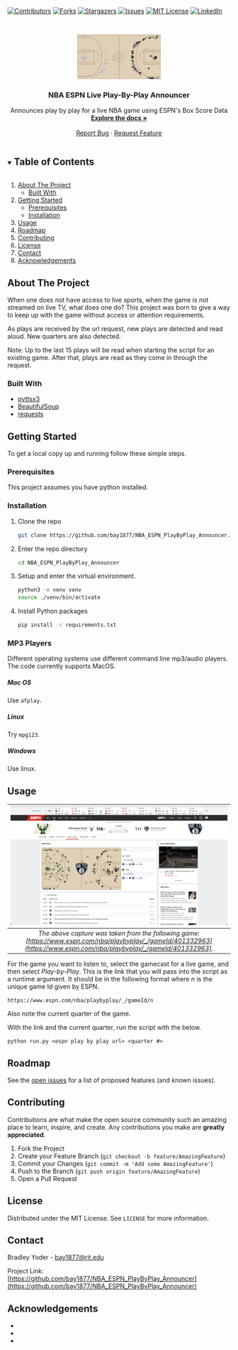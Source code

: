 <!--
*** Thanks for checking out the Best-README-Template. If you have a suggestion
*** that would make this better, please fork the repo and create a pull request
*** or simply open an issue with the tag "enhancement".
*** Thanks again! Now go create something AMAZING! :D
***
***
***
*** To avoid retyping too much info. Do a search and replace for the following:
*** bay1877, NBA_ESPN_PlayByPlay_Announcer, bay1877@rit.edu, NBA ESPN Live Play-By-Play Announcer, project_description
-->



<!-- PROJECT SHIELDS -->
<!--
*** I'm using markdown "reference style" links for readability.
*** Reference links are enclosed in brackets [ ] instead of parentheses ( ).
*** See the bottom of this document for the declaration of the reference variables
*** for contributors-url, forks-url, etc. This is an optional, concise syntax you may use.
*** https://www.markdownguide.org/basic-syntax/#reference-style-links
-->
[![Contributors][contributors-shield]][contributors-url]
[![Forks][forks-shield]][forks-url]
[![Stargazers][stars-shield]][stars-url]
[![Issues][issues-shield]][issues-url]
[![MIT License][license-shield]][license-url]
[![LinkedIn][linkedin-shield]][linkedin-url]



<!-- PROJECT LOGO -->
<br />
<p align="center">
  <a href="https://github.com/bay1877/NBA_ESPN_PlayByPlay_Announcer">
    <img src="img/shot_chart.png" alt="Logo" width="auto" height="100">
  </a>
  <h3 align="center">NBA ESPN Live Play-By-Play Announcer</h3>

  <p align="center">
    Announces play by play for a live NBA game using ESPN's Box Score Data
    <br />
    <a href="https://github.com/bay1877/NBA_ESPN_PlayByPlay_Announcer"><strong>Explore the docs »</strong></a>
    <br />
    <br />
    <a href="https://github.com/bay1877/NBA_ESPN_PlayByPlay_Announcer/issues">Report Bug</a>
    ·
    <a href="https://github.com/bay1877/NBA_ESPN_PlayByPlay_Announcer/issues">Request Feature</a>
  </p>
</p>



<!-- TABLE OF CONTENTS -->
<details open="open">
  <summary><h2 style="display: inline-block">Table of Contents</h2></summary>
  <ol>
    <li>
      <a href="#about-the-project">About The Project</a>
      <ul>
        <li><a href="#built-with">Built With</a></li>
      </ul>
    </li>
    <li>
      <a href="#getting-started">Getting Started</a>
      <ul>
        <li><a href="#prerequisites">Prerequisites</a></li>
        <li><a href="#installation">Installation</a></li>
      </ul>
    </li>
    <li><a href="#usage">Usage</a></li>
    <li><a href="#roadmap">Roadmap</a></li>
    <li><a href="#contributing">Contributing</a></li>
    <li><a href="#license">License</a></li>
    <li><a href="#contact">Contact</a></li>
    <li><a href="#acknowledgements">Acknowledgements</a></li>
  </ol>
</details>



<!-- ABOUT THE PROJECT -->
## About The Project

When one does not have access to live sports, when the game is not streamed on live TV, what does one do? This project was born to give a way to keep up with the game without access or attention requirements.

As plays are received by the url request, new plays are detected and read aloud. New quarters are also detected.

Note: Up to the last 15 plays will be read when starting the script for an existing game. After that, plays are read as they come in through the request.

### Built With

* [pyttsx3](https://pypi.org/project/pyttsx3/)
* [BeautifulSoup](https://pypi.org/project/beautifulsoup4/)
* [requests](https://pypi.org/project/requests/)

<!-- GETTING STARTED -->
## Getting Started

To get a local copy up and running follow these simple steps.

### Prerequisites

This project assumes you have python installed.

### Installation

1. Clone the repo
   ```sh
   git clone https://github.com/bay1877/NBA_ESPN_PlayByPlay_Announcer.git
   ```
2. Enter the repo directory
   ```sh
   cd NBA_ESPN_PlayByPlay_Announcer
   ```
2. Setup and enter the virtual environment.
   ```sh
   python3 -m venv venv
   source ./venv/bin/activate
   ```
3. Install Python packages
   ```sh
   pip install -r requirements.txt
   ```

### MP3 Players
Different operating systems use different command line mp3/audio players. The code currently supports MacOS.

##### Mac OS
Use `afplay`.

##### Linux
Try `mpg123`.

##### Windows
Use linux.

<!-- USAGE EXAMPLES -->
## Usage

| ![Play by Play](./img/play_by_play.png) |
|:---:|
| *The above capture was taken from the following game: [https://www.espn.com/nba/playbyplay/_/gameId/401332963](https://www.espn.com/nba/playbyplay/_/gameId/401332963).* |

For the game you want to listen to, select the gamecast for a live game, and then select *Play-by-Play*. This is the link that you will pass into the script as a runtime argument. It should be in the following format where *n* is the unique game Id given by ESPN.
```
https://www.espn.com/nba/playbyplay/_/gameId/n
```

Also note the current quarter of the game.

With the link and the current quarter, run the script with the below.
```
python run.py <espn play by play url> <quarter #>
```

<!-- ROADMAP -->
## Roadmap

See the [open issues](https://github.com/bay1877/NBA_ESPN_PlayByPlay_Announcer/issues) for a list of proposed features (and known issues).

<!-- CONTRIBUTING -->
## Contributing

Contributions are what make the open source community such an amazing place to learn, inspire, and create. Any contributions you make are **greatly appreciated**.

1. Fork the Project
2. Create your Feature Branch (`git checkout -b feature/AmazingFeature`)
3. Commit your Changes (`git commit -m 'Add some AmazingFeature'`)
4. Push to the Branch (`git push origin feature/AmazingFeature`)
5. Open a Pull Request



<!-- LICENSE -->
## License

Distributed under the MIT License. See `LICENSE` for more information.



<!-- CONTACT -->
## Contact

Bradley Yoder  - bay1877@rit.edu

Project Link: [https://github.com/bay1877/NBA_ESPN_PlayByPlay_Announcer](https://github.com/bay1877/NBA_ESPN_PlayByPlay_Announcer)



<!-- ACKNOWLEDGEMENTS -->
## Acknowledgements

* []()
* []()
* []()





<!-- MARKDOWN LINKS & IMAGES -->
<!-- https://www.markdownguide.org/basic-syntax/#reference-style-links -->
[contributors-shield]: https://img.shields.io/github/contributors/bay1877/NBA_ESPN_PlayByPlay_Announcer?style=for-the-badge
[contributors-url]: https://github.com/bay1877/NBA_ESPN_PlayByPlay_Announcer/graphs/contributors
[forks-shield]: https://img.shields.io/github/forks/bay1877/NBA_ESPN_PlayByPlay_Announcer?style=for-the-badge
[forks-url]: https://github.com/bay1877/NBA_ESPN_PlayByPlay_Announcer/network/members
[stars-shield]: https://img.shields.io/github/stars/bay1877/NBA_ESPN_PlayByPlay_Announcer?style=for-the-badge
[stars-url]: https://github.com/bay1877/NBA_ESPN_PlayByPlay_Announcer/stargazers
[issues-shield]: https://img.shields.io/github/issues/bay1877/NBA_ESPN_PlayByPlay_Announcer?style=for-the-badge
[issues-url]: https://github.com/bay1877/NBA_ESPN_PlayByPlay_Announcer/issues
[license-shield]: https://img.shields.io/github/license/bay1877/NBA_ESPN_PlayByPlay_Announcer?style=for-the-badge
[license-url]: https://github.com/bay1877/NBA_ESPN_PlayByPlay_Announcer/blob/master/LICENSE.txt
[linkedin-shield]: https://img.shields.io/badge/-LinkedIn-black.svg?style=for-the-badge&logo=linkedin&colorB=555
[linkedin-url]: https://linkedin.com/in/bay1877
